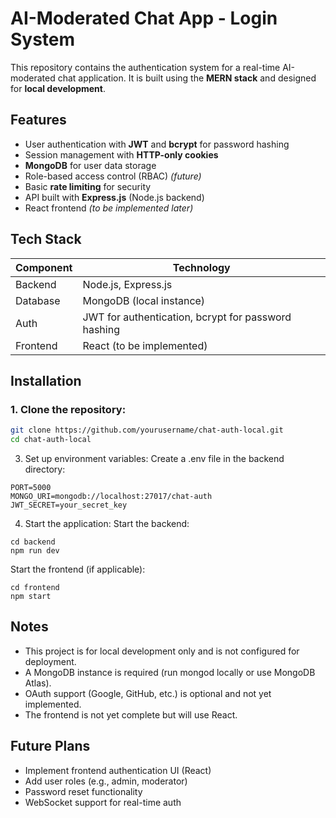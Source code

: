 # AI-Moderated Chat App - Login System

This repository contains the authentication system for a real-time AI-moderated chat application. It is built using the **MERN stack** and designed for **local development**.

## Features

- User authentication with **JWT** and **bcrypt** for password hashing
- Session management with **HTTP-only cookies**
- **MongoDB** for user data storage
- Role-based access control (RBAC) *(future)*
- Basic **rate limiting** for security
- API built with **Express.js** (Node.js backend)
- React frontend *(to be implemented later)*

## Tech Stack

| Component  | Technology |
|------------|------------|
| Backend    | Node.js, Express.js |
| Database   | MongoDB (local instance) |
| Auth       | JWT for authentication, bcrypt for password hashing |
| Frontend   | React (to be implemented) |

## Installation

### 1. Clone the repository:
```sh
git clone https://github.com/yourusername/chat-auth-local.git
cd chat-auth-local
```

3. Set up environment variables:
Create a .env file in the backend directory:
```
PORT=5000
MONGO_URI=mongodb://localhost:27017/chat-auth
JWT_SECRET=your_secret_key
```

4. Start the application:
Start the backend:
```
cd backend
npm run dev
```
Start the frontend (if applicable):
```
cd frontend
npm start
```

## Notes
- This project is for local development only and is not configured for deployment.
- A MongoDB instance is required (run mongod locally or use MongoDB Atlas).
- OAuth support (Google, GitHub, etc.) is optional and not yet implemented.
- The frontend is not yet complete but will use React.

## Future Plans
- Implement frontend authentication UI (React)
- Add user roles (e.g., admin, moderator)
- Password reset functionality
- WebSocket support for real-time auth

